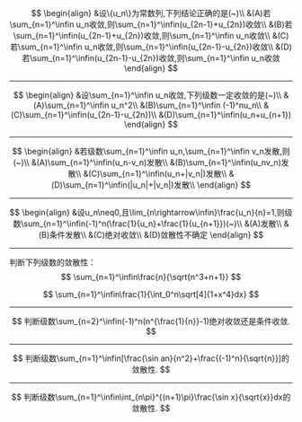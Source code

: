 $$
\begin{align}
&设\{u_n\}为常数列,下列结论正确的是(~)\\
&(A)若\sum_{n=1}^\infin u_n收敛,则\sum_{n=1}^\infin(u_{2n-1}+u_{2n})收敛\\
&(B)若\sum_{n=1}^\infin(u_{2n-1}+u_{2n})收敛,则\sum_{n=1}^\infin u_n收敛\\
&(C)若\sum_{n=1}^\infin u_n收敛,则\sum_{n=1}^\infin(u_{2n-1}-u_{2n})收敛\\
&(D)若\sum_{n=1}^\infin(u_{2n-1}-u_{2n})收敛,则\sum_{n=1}^\infin u_n收敛
\end{align}
$$

---

$$
\begin{align}
&设\sum_{n=1}^\infin u_n收敛,下列级数一定收敛的是(~)\\
&(A)\sum_{n=1}^\infin u_n^2\\
&(B)\sum_{n=1}^\infin (-1)^nu_n\\
&(C)\sum_{n=1}^\infin(u_{2n-1}-u_{2n})\\
&(D)\sum_{n=1}^\infin(u_n+u_{n+1})
\end{align}
$$

---

$$
\begin{align}
&若级数\sum_{n=1}^\infin u_n,\sum_{n=1}^\infin v_n发散,则(~)\\
&(A)\sum_{n=1}^\infin(u_n-v_n)发散\\
&(B)\sum_{n=1}^\infin(u_nv_n)发散\\
&(C)\sum_{n=1}^\infin(u_n+|v_n|)发散\\
&(D)\sum_{n=1}^\infin(|u_n|+|v_n|)发散\\
\end{align}
$$

---

$$
\begin{align}
&设u_n\neq0,且\lim_{n\rightarrow\infin}\frac{u_n}{n}=1,则级数\sum_{n=1}^\infin(-1)^n(\frac{1}{u_n}+\frac{1}{u_{n+1}})(~)\\
&(A)发散\\
&(B)条件发散\\
&(C)绝对收敛\\
&(D)敛散性不确定
\end{align}
$$

---

判断下列级数的敛散性：
$$
\sum_{n=1}^\infin\frac{n}{\sqrt{n^3+n+1}}
$$

$$
\sum_{n=1}^\infin\frac{1}{\int_0^n\sqrt[4]{1+x^4}dx}
$$

---

$$
判断级数\sum_{n=2}^\infin(-1)^n(n^{\frac{1}{n}}-1)绝对收敛还是条件收敛.
$$

---

$$
判断级数\sum_{n=1}^\infin[\frac{\sin an}{n^2}+\frac{(-1)^n}{\sqrt{n}}]的敛散性.
$$

---

$$
判断级数\sum_{n=1}^\infin\int_{n\pi}^{(n+1)\pi}\frac{\sin x}{\sqrt{x}}dx的敛散性.
$$

